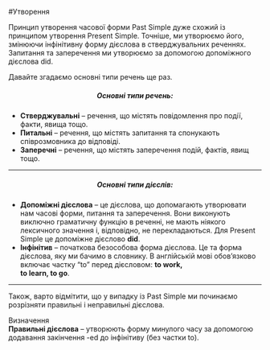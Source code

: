 #Утворення


Принцип утворення часової форми Past Simple дуже схожий із принципом утворення Present Simple. Точніше, ми утворюємо його, змінюючи інфінітивну форму дієслова в стверджувальних реченнях. Запитання та заперечення ми утворюємо за допомогою допоміжного дієслова <span class="p1">did</span>.

Давайте згадаємо основні типи речень ще раз.

<center><h5>Основні типи речень:</h5></center>
<ul>
<li><b>Стверджувальні</b> – речення, що містять повідомлення про події, факти, явища тощо.</li>
<li><b>Питальні</b> – речення, що містять запитання та спонукають співрозмовника до відповіді.</li>
<li><b>Заперечні</b> – речення, що містять заперечення подій, фактів, явищ тощо.</li> 
</ul>

<hr>

<center><h5>Основні типи дієслів:</h5></center>
<ul>
<li><b>Допоміжні дієслова</b> – це дієслова, що допомагають утворювати нам часові форми, питання та заперечення. Вони виконують виключно граматичну функцію в реченні, не мають ніякого лексичного значення і, відповідно, не перекладаються. Для Present Simple це допоміжне дієслово <b>did</b>. </li>
<li><b>Інфінітив</b> – початкова безособова форма дієслова. Це та форма дієслова, яку ми бачимо в словнику. В англійській мові обов’язково включає частку “to” перед дієсловом: <b>to work,<br> to learn, to go</b>. </li> 
</ul>

<hr>

Також, варто відмітити, що у випадку із Past Simple ми починаємо розрізняти <span class="p1">правильні</span> і <span class="p1">неправильні</span> дієслова.

<div class="eoz-wrap">
<span class="eoz">Визначення</span>
<div class="eoz-text">
<b>Правильні дієслова</b> – утворюють форму минулого часу за допомогою додавання закінчення <span class="p1">-ed</span> до інфінітиву (без частки to).
</div>
</div>
